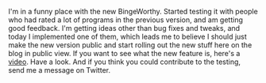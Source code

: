 I'm in a funny place with the new BingeWorthy. Started testing it with people who had rated a lot of programs in the previous version, and am getting good feedback. I'm getting ideas other than bug fixes and tweaks, and today I implemented one of them, which leads me to believe I should just make the new version public and start rolling out the new stuff here on the blog in public view. If you want to see what the new feature is, here's a <a href="https://www.youtube.com/watch?v=KZKjlklkU6Q">video</a>. Have a look. And if you think you could contribute to the testing, send me a message on Twitter. 
